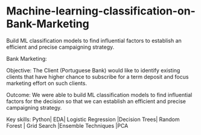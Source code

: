 # Machine-learning-classification-on-Bank-Marketing
Build ML classification models to find influential factors to establish an efficient and precise campaigning strategy. 


 Bank Marketing:  
 
Objective: The Client (Portuguese Bank) would like to identify existing clients that have higher chance to subscribe for a term deposit and focus marketing effort on such clients.   
 
Outcome: We were able to build ML classification models to find influential factors for the decision so that we can establish an efficient and precise campaigning strategy. 
 
Key skills: Python| EDA| Logistic Regression |Decision Trees| Random Forest | Grid Search |Ensemble Techniques |PCA 
